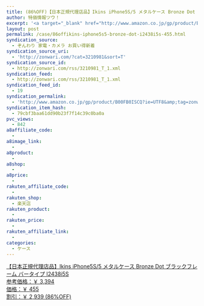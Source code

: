 ```yaml
---
title: (86%OFF)【日本正規代理店品】Ikins iPhone5S/5 メタルケース Bronze Dot ブラックフレーム バータイプ I2438i5S ￥455
author: 特価情報ツウ！
excerpt: '<a target="_blank" href="http://www.amazon.co.jp/gp/product/B00FB0ISCQ?ie=UTF8&amp;tag=zonwari-22&amp;linkCode=as2&amp;camp=247&amp;creative=7399&amp;creativeASIN=B00FB0ISCQ"><img src="http://ecx.images-amazon.com/images/I/41j3TZYf6JL._SL100_.jpg"><br>&#12304;&#26085;&#26412;&#27491;&#35215;&#20195;&#29702;&#24215;&#21697;&#12305;Ikins iPhone5S/5 &#12513;&#12479;&#12523;&#12465;&#12540;&#12473; Bronze Dot &#12502;&#12521;&#12483;&#12463;&#12501;&#12524;&#12540;&#12512; &#12496;&#12540;&#12479;&#12452;&#12503; I2438i5S<br>&#21442;&#32771;&#20385;&#26684;&#65306;&#65509; 3,394<br>&#20385;&#26684;&#65306;&#65509; 455<br>&#21106;&#24341;&#65306;&#65509; 2,939 (86%OFF)</a>'
layout: post
permalink: /case/86offikins-iphone5s5-bronze-dot-i2438i5s-455.html
syndication_source:
  - ぞんわり 家電・カメラ お買い得新着
syndication_source_uri:
  - 'http://zonwari.com/?cat=3210981&sort=T'
syndication_source_id:
  - http://zonwari.com/rss/3210981_T_1.xml
syndication_feed:
  - http://zonwari.com/rss/3210981_T_1.xml
syndication_feed_id:
  - 19
syndication_permalink:
  - 'http://www.amazon.co.jp/gp/product/B00FB0ISCQ?ie=UTF8&amp;tag=zonwari-22&amp;linkCode=as2&amp;camp=247&amp;creative=7399&amp;creativeASIN=B00FB0ISCQ'
syndication_item_hash:
  - 79cbf3baa61dd90b23f7f14c39c0ba0a
pvc_views:
  - 842
a8affiliate_code:
  - 
a8image_link:
  - 
a8product:
  - 
a8shop:
  - 
a8price:
  - 
rakuten_affiliate_code:
  - 
rakuten_shop:
  - 楽天店
rakuten_product:
  - 
rakuten_price:
  - 
rakuten_affiliate_link:
  - 
categories:
  - ケース
---
```

[<img src='http://i2.wp.com/ecx.images-amazon.com/images/I/41j3TZYf6JL._SL150_.jpg?w=546' title="" alt="" data-recalc-dims="1" />  
【日本正規代理店品】Ikins iPhone5S/5 メタルケース Bronze Dot ブラックフレーム バータイプ I2438i5S  
参考価格：￥ 3,394  
価格：￥ 455  
割引：￥ 2,939 (86%OFF)][1]

 [1]: http://www.amazon.co.jp/gp/product/B00FB0ISCQ?ie=UTF8&#038;tag=tokkajohotsu-22&#038;linkCode=as2&#038;camp=247&#038;creative=7399&#038;creativeASIN=B00FB0ISCQ